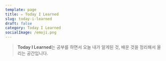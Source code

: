 ```yaml
---
template: page
title: ✏️ Today I Learned
slug: today-i-learned
draft: false
category: Today I Learned
socialImage: /emoji.png
---
```

> **Today I Learned**는 공부를 하면서 오늘 내가 알게된 것, 배운 것을 정리해서 올리는 공간입니다.
